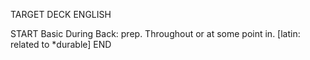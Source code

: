 TARGET DECK
ENGLISH

START
Basic
During
Back: prep. Throughout or at some point in. [latin: related to *durable]
END

